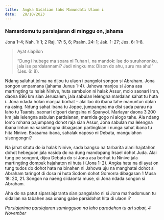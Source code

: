 ```yaml
---
title:  Angka Sidalian laho Manundati Ulaon i
date:   28/10/2023
---
```


### Namardomu tu parsiajaran di minggu on, jahama
Jona 1–4; Nah. 1: 1; 2 Raj. 17: 5, 6; Psalm. 24: 1; Jak. 1: 27; Jes. 6: 1–8.

> <p>Ayat siapilon</p>
> “Dung i hubege ma soara ni Tuhan i, na mandok: Ise do suruhononku, jala ise pardalannami? Jadi ningku ma: Dison do ahu, suru ma ahu!” (Jes. 6: 8).

Ndang saluhut jolma na dijou tu ulaon i pangoloi songon si Abraham. Jona songon umpamana (jahama Junus 1-4). Jahowa manjou si Jona asa martingting tu halak Ninive, huta sambulon ni halak Assur, molo saonari Iran, daona 896 km sian Jerusalem, jala sabulan lelengna mardalan sahat tu huta i. Jona ndada holan manjua borhat – alai lao do ibana tahe manuntun dalan na asing. Ndung sahat ibana tu Joppe, jumpangna ma disi sada parau na laho tu Taarsis, saonari digoari dangsina ni Spanyol. Marlayar daona 3.200 km jala lelengna sabulan pardalanan, marnida gogo ni alogo tahe. Ala ndang lomo rohana pajumpang dohot raja sian Assur, Jona sabulan ma lelengna ibana lintun na sasintongna dibagasan partingkian i nunga sahat ibana tu hita Ninive. Boasama ibana, sahalak naposo ni Debata, mangulahon sisongongni?

Na jahat situtu do ia halak Ninive, sada bangso na tarbarita alani hajatahon dohot hebeguon jala nasida do na dung mandopang Irsael dohot Juda. Alai tung pe songoni, dijou Debata do si Jona asa borhat tu Ninive jala martingting dompak hajahaton ni huta i (Jona 1: 2). Angka hata na di ayat on tung tudos do dohot hata na binahen ni Jahowa uju na manghatai dohot si Abraham taringot di dosa ni huta Sodom dohot Gomorra dibagasan 1 Musa 18: 20, 21. Songon na naeng siidaonta muse, si Jona ndada songon si Abraham.

Aha do na patut siparsiajaranta sian pangalaho ni si Jona marhadomuan tu sidalian na tabahen asa unang gabe parsidohot hita di ulaon i?

_Parsiajarima parsiajaran samingguon na laho paradehon tu ari sabat, 4 November_